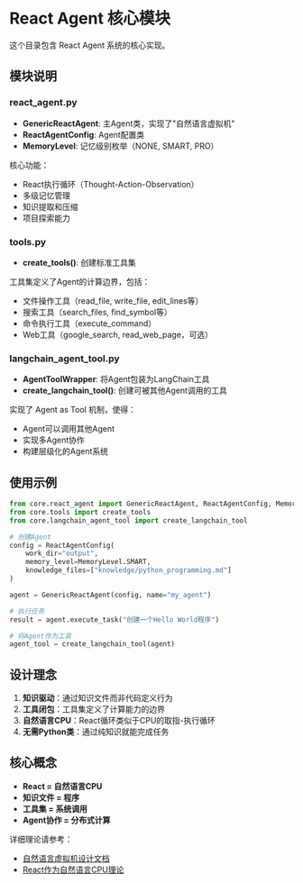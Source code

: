 # React Agent 核心模块

这个目录包含 React Agent 系统的核心实现。

## 模块说明

### react_agent.py
- **GenericReactAgent**: 主Agent类，实现了"自然语言虚拟机"
- **ReactAgentConfig**: Agent配置类
- **MemoryLevel**: 记忆级别枚举（NONE, SMART, PRO）

核心功能：
- React执行循环（Thought-Action-Observation）
- 多级记忆管理
- 知识提取和压缩
- 项目探索能力

### tools.py
- **create_tools()**: 创建标准工具集

工具集定义了Agent的计算边界，包括：
- 文件操作工具（read_file, write_file, edit_lines等）
- 搜索工具（search_files, find_symbol等）
- 命令执行工具（execute_command）
- Web工具（google_search, read_web_page，可选）

### langchain_agent_tool.py
- **AgentToolWrapper**: 将Agent包装为LangChain工具
- **create_langchain_tool()**: 创建可被其他Agent调用的工具

实现了 Agent as Tool 机制，使得：
- Agent可以调用其他Agent
- 实现多Agent协作
- 构建层级化的Agent系统

## 使用示例

```python
from core.react_agent import GenericReactAgent, ReactAgentConfig, MemoryLevel
from core.tools import create_tools
from core.langchain_agent_tool import create_langchain_tool

# 创建Agent
config = ReactAgentConfig(
    work_dir="output",
    memory_level=MemoryLevel.SMART,
    knowledge_files=["knowledge/python_programming.md"]
)

agent = GenericReactAgent(config, name="my_agent")

# 执行任务
result = agent.execute_task("创建一个Hello World程序")

# 将Agent作为工具
agent_tool = create_langchain_tool(agent)
```

## 设计理念

1. **知识驱动**：通过知识文件而非代码定义行为
2. **工具闭包**：工具集定义了计算能力的边界
3. **自然语言CPU**：React循环类似于CPU的取指-执行循环
4. **无需Python类**：通过纯知识就能完成任务

## 核心概念

- **React = 自然语言CPU**
- **知识文件 = 程序**
- **工具集 = 系统调用**
- **Agent协作 = 分布式计算**

详细理论请参考：
- [自然语言虚拟机设计文档](../docs/自然语言虚拟机设计文档.md)
- [React作为自然语言CPU理论](../docs/React作为自然语言CPU理论.md)